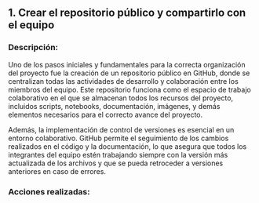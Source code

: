 ## 1. Crear el repositorio público y compartirlo con el equipo

### Descripción:
Uno de los pasos iniciales y fundamentales para la correcta organización del proyecto fue la creación de un repositorio público en GitHub, donde se centralizan todas las actividades de desarrollo y colaboración entre los miembros del equipo. Este repositorio funciona como el espacio de trabajo colaborativo en el que se almacenan todos los recursos del proyecto, incluidos scripts, notebooks, documentación, imágenes, y demás elementos necesarios para el correcto avance del proyecto.

Además, la implementación de control de versiones es esencial en un entorno colaborativo. GitHub permite el seguimiento de los cambios realizados en el código y la documentación, lo que asegura que todos los integrantes del equipo estén trabajando siempre con la versión más actualizada de los archivos y que se pueda retroceder a versiones anteriores en caso de errores.

### Acciones realizadas:
